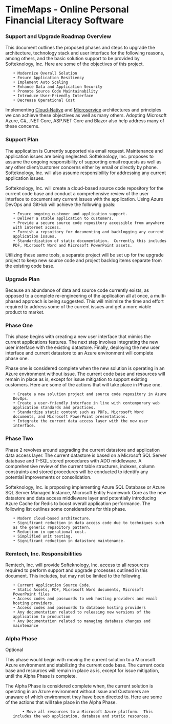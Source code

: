 # TimeMaps - Online Personal Financial Literacy Software

<H3>Support and Upgrade Roadmap Overview</H3>

<p>
  This document outlines the proposed phases and steps to upgrade the architecture, technology stack and user interface for the following reasons, among others, and the basic solution support to be provided by        Softeknology, Inc.  Here are some of the objectives of this project.

  <ul>
    
    • Modernize Overall Solution  
    • Ensure Application Resiliency  
    • Implement Auto Scaling  
    • Enhance Data and Application Security  
    • Promote Source Code Maintainability  
    • Introduce User-Friendly Interface  
    • Decrease Operational Cost  
    
  </ul>

Implementing  [Cloud-Native](https://learn.microsoft.com/en-us/dotnet/architecture/cloud-native/definition) and [Microservice](https://learn.microsoft.com/en-us/azure/architecture/microservices/) 
architectures and principles we can achieve these objectives as well as many others.  Adopting Microsoft Azure, C#, .NET Core, ASP.NET Core and Blazor also help address many of these concerns.
</p>

<H3>Support Plan</H3>

<p>
  The application is Currently supported via email request.  Maintenance and application issues are being neglected.  Softeknology, Inc. proposes to assume the ongoing responsibility of supporting email requests as    well as any other client/customer concerns either by email or directly by phone.  Softeknology, Inc. will also assume responsibility for addressing any current application issues.
</p>

<p>
  Softeknology, Inc. will create a cloud-based source code repository for the current code base and conduct a comprehensive review of the user interface to document any current issues with the application.  Using     Azure DevOps and GitHub will achieve the following goals:

  <ul>

    • Ensure ongoing customer and application support.
    • Deliver a stable application to customers.
    • Provide a secure source code repository accessible from anywhere with internet access.
    • Furnish a repsoitory for documenting and backlogging any current application issues.
    • Standardization of static documentation.  Currently this includes PDF, Microsoft Word and Microsoft PowerPoint assets.

  </ul>

  Utilizing these same tools, a separate project will be set up for the upgrade project to keep new source code and project backlog items separate from the existing code base.
</p>

<H3>Upgrade Plan</H3>

<p>
  Because an abundance of data and source code currently exists, as opposed to a complete re-engineering of the application all at once, a multi-phased approach is being suggested.  This will minimize the time and    effort required to address some of the current issues and get a more viable product to market.
  
</p>

<H3>Phase One</H3>

<p>
  This phase begins with creating a new user interface that mimics the current applications features.  The next step involves integrating the new user interface with the existing datastore.  Finally, deploying the    new user interface and current datastore to an Azure environment will complete phase one.

<p>
  Phase one is considered complete when the new solution is operating in an Azure environment without issue.  The current code base and resources will remain in place as is, except for issue mitigation to support     existing customers.  Here are some of the actions that will take place in Phase one.

  <ul>

    • Create a new solution project and source code repository in Azure DevOps.  
    • Create a user-friendly interface in line with contemporary web application standards and practices.  
    • Standardize static content such as PDFs, Microsoft Word documents, and Microsoft PowerPoint presentations.    
    • Integrate the current data access layer with the new user interface.
    
  </ul>
  
</p>

<h3>Phase Two</h3>

<p>
  Phase 2 revolves around upgrading the current datastore and application data access layer.  The current datastore is based on a Microsoft SQL Server database and T-SQL stored procedures with ADO middleware.  A      comprehensive review of the current table structures, indexes, column constraints and stored procedures will be conducted to identify any potential improvements or consolidation.  
</p>

<p>
  Softeknology, Inc. is proposing implementing Azure SQL Database or Azure SQL Server Managed Instance, Microsoft Entity Framework Core as the new datastore and data access middleware layer and potentially            introducing Azure Cache  for Redis to boost overall application performance.  The following list outlines some considerations for this phase. 

  <ul>

    • Modern cloud-based architecture.  
    • Significant reduction in data access code due to techniques such as the generic repsoitory pattern.  
    • Reduction in operational cost.    
    • Simplified unit testing.
    • Significant reduction in datastore maintenance.    
    
  </ul>
  
</p>

<h3>Remtech, Inc. Responsibilities</h3>

<p>
  Remtech, Inc. will provide Softeknology, Inc. access to all resources required to perform support and upgrade processes outlined in this document.  This includes, but may not be limited to the following.

  <ul>

    • Current Application Source Code.  
    • Static Assets, PDF, Microsoft Word documents, Microsoft PowerPoint files  
    • Access codes and passwords to web hosting providers and email hosting providers.    
    • Access codes and passwords to database hosting providers
    • Any documentation related to releasing new versions of the application to production    
    • Any Documentation related to managing database changes and maintenance    
    
  </ul>
    
</p>

<h3>Alpha Phase</h3> Optional

<p>
  This phase would begin with moving the current solution to a Microsoft Azure environment and stabilizing the current code base.  The current code base and resources will remain in place as is, except for issue     mitigation, until the Alpha Phase is complete.
</p>

<p>
  The Alpha Phase is considered complete when, the current solution is operating in an Azure environment without issue and Customers are unaware of which environment they have been directed to. Here are some of      the actions that will take place in the Alpha Phase.

  <ul>
    
        • Move all resources to a Microsoft Azure platform.  This includes the web application, database and static resources.    

  </ul>
  
</p>
  


